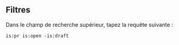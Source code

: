 ## Filtres

Dans le champ de recherche supérieur, tapez la requête suivante :
```
is:pr is:open -is:draft 
```
